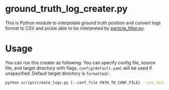 # ground_truth_log_creater.py
This is Python module to interpolate ground truth position and convert logs format to CSV and pickle able to be interpreted by [particle_filter.py](https://github.com/kazumakano/particle_filter.py).

# Usage
You can run this creater as following.
You can specify config file, source file, and target directory with flags.
`config/default.yaml` will be used if unspecified.
Default target directory is `formatted/`.
```sh
python script/create_logs.py [--conf_file PATH_TO_CONF_FILE] --src_file PATH_TO_SRC_FILE [--tgt_dir PATH_TO_TGT_DIR]
```

